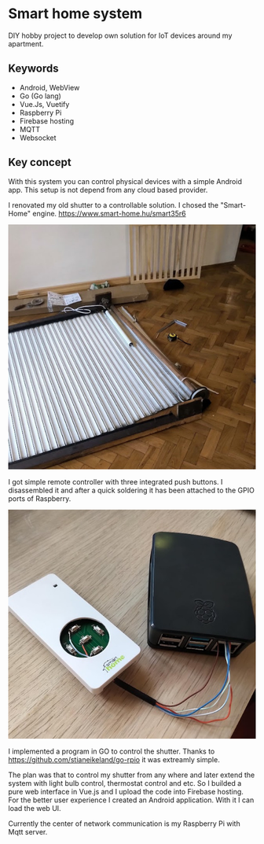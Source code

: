 # Smart home system

DIY hobby project to develop own solution for IoT devices around my apartment.

## Keywords
- Android, WebView
- Go (Go lang)
- Vue.Js, Vuetify
- Raspberry Pi
- Firebase hosting
- MQTT
- Websocket

## Key concept
With this system you can control physical devices with a simple Android app.
This setup is not depend from any cloud based provider.

I renovated my old shutter to a controllable solution. I chosed the "Smart-Home" engine. https://www.smart-home.hu/smart35r6

![shutter](img/redony1.jpg)

I got simple remote controller with three integrated push buttons. I disassembled it and after a quick soldering it has been
attached to the GPIO ports of Raspberry. 

![rp](img/rp1.jpg)

I implemented a program in GO to control the shutter. Thanks to https://github.com/stianeikeland/go-rpio it was extreamly simple.

The plan was that to control my shutter from any where and later extend the system with light bulb control, thermostat control and etc.
So I builded a pure web interface in Vue.js and I upload the code into Firebase hosting.  For the better user experience I created an
Android application. With it I can load the web UI.

Currently the center of network communication is my Raspberry Pi with Mqtt server.
